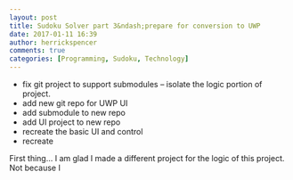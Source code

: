 ```yaml
---
layout: post
title: Sudoku Solver part 3&ndash;prepare for conversion to UWP
date: 2017-01-11 16:39
author: herrickspencer
comments: true
categories: [Programming, Sudoku, Technology]
---
```

<ul>   <li>fix git project to support submodules – isolate the logic portion of project.</li>    <li>add new git repo for UWP UI</li>    <li>add submodule to new repo</li>    <li>add UI project to new repo</li>    <li>recreate the basic UI and control</li>    <li>recreate</li> </ul>

First thing… I am glad I made a different project for the logic of this project.&#160; Not because I
